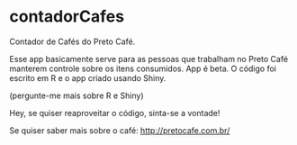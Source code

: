 # contadorCafes
Contador de Cafés do Preto Café.

Esse app basicamente serve para as pessoas que trabalham no Preto Café manterem controle sobre os itens consumidos. App é beta. O código foi escrito em R e o app criado usando Shiny.

(pergunte-me mais sobre R e Shiny)

Hey, se quiser reaproveitar o código, sinta-se a vontade!

Se quiser saber mais sobre o café:
http://pretocafe.com.br/
